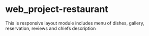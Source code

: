# web_project-restaurant
This is responsive layout module includes menu of dishes, gallery, reservation, reviews and chiefs description
